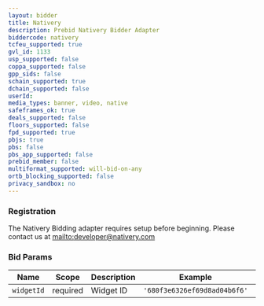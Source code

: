 ```yaml
---
layout: bidder
title: Nativery
description: Prebid Nativery Bidder Adapter
biddercode: nativery
tcfeu_supported: true
gvl_id: 1133
usp_supported: false
coppa_supported: false
gpp_sids: false
schain_supported: true
dchain_supported: false
userId:
media_types: banner, video, native
safeframes_ok: true
deals_supported: false
floors_supported: false
fpd_supported: true
pbjs: true
pbs: false
pbs_app_supported: false
prebid_member: false
multiformat_supported: will-bid-on-any
ortb_blocking_supported: false
privacy_sandbox: no
---
```


### Registration

The Nativery Bidding adapter requires setup before beginning. Please contact us at [mailto:developer@nativery.com](developer@nativery.com)

### Bid Params


| Name          | Scope    | Description  | Example   | Type     |
|---------------|----------|--------------|-----------|----------|
| `widgetId` | required | Widget ID | `'680f3e6326ef69d8ad04b6f6'` | `string` |
